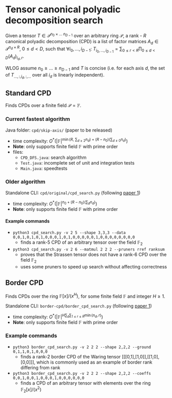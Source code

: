 # Tensor canonical polyadic decomposition search

Given a tensor $T\in \mathcal{P}^{n_0\times\dots\ n_{D-1}}$ over an arbitrary ring $\mathcal{P}$,
a rank - $R$ canonical polyadic decomposition (CPD) is a list of factor matrices $A_d\in\mathcal{P}^{n_d\times R},\ 0\le d<D$, such that $\forall i_0,\dots,i_{D-1}:\ T_{i_0,\dots,i_{D-1}} = \sum_{0\le r<R} \prod_{0\le d<D} (A_d)_{i_d,r}$.

WLOG assume $n_0\ge \dots\ge n_{D-1}$ and $T$ is concise (i.e. for each axis $d$, the set of $T_{\dots,:,i_d,:,\dots}$ over all $i_d$ is linearly independent).

## Standard CPD
Finds CPDs over a finite field $\mathcal{P}=\mathbb{F}$.

### Current fastest algorithm
Java folder: `cpd/skip-axis/` (paper to be released)
* time complexity: $O^*(|\mathbb{F}|^{\min(R,\ \sum_{d\ge 2} n_d) + (R-n_0)(\sum_{d\ne 0} n_d)})$
* **Note**: only supports finite field $\mathbb{F}$ with prime order
* files:
  * `CPD_DFS.java`: search algorithm
  * `Test.java`: incomplete set of unit and integration tests
  * `Main.java`: speedtests

### Older algorithm
Standalone CLI: `cpd/original/cpd_search.py` (following [paper 1](https://arxiv.org/abs/2411.14676))
* time complexity: $O^*(|\mathbb{F}|^{n_0 + (R-n_0)(\sum_d n_d)})$
* **Note**: only supports finite field $\mathbb{F}$ with prime order

#### Example commands
* `python3 cpd_search.py -v 2 5 --shape 3,3,3 --data 0,0,1,0,1,0,1,0,0,0,1,0,1,0,0,0,0,0,1,0,0,0,0,0,0,0,0`
  * finds a rank-5 CPD of an arbitrary tensor over the field $\mathbb{F}_2$
* `python3 cpd_search.py -v 2 6 --matmul 2 2 2 --pruners rref ranksum`
  * proves that the Strassen tensor does not have a rank-6 CPD over the field $\mathbb{F}_2$
  * uses some pruners to speed up search without affecting correctness

## Border CPD
Finds CPDs over the ring $\mathbb{F}[x]/(x^H)$, for some finite field $\mathbb{F}$ and integer $H\ge 1$.

Standalone CLI: `border-cpd/border_cpd_search.py` (following [paper 1](https://arxiv.org/abs/2411.14676))
* time complexity: $O^*(|\mathbb{F}|^{H\sum_d \sum_{1\le r\le R} \min(n_d,r)})$
* **Note**: only supports finite field $\mathbb{F}$ with prime order
### Example commands
* `python3 border_cpd_search.py -v 2 2 2 --shape 2,2,2 --ground 0,1,1,0,1,0,0,0`
  * finds a rank-2 border CPD of the Waring tensor [[[0,1],[1,0]],[[1,0],[0,0]]], which is commonly used as an example of border rank differing from rank
* `python3 border_cpd_search.py -v 2 2 2 --shape 2,2,2 --coeffs 0,0,1,0,0,1,0,0,0,1,0,0,0,0,0,0`
  * finds a CPD of an arbitrary tensor with elements over the ring $\mathbb{F}_2[x]/(x^2)$

